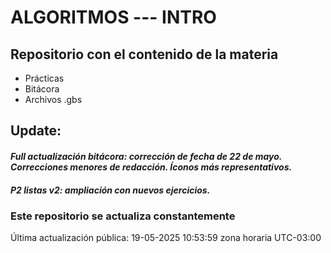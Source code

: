 # ALGORITMOS --- INTRO

## Repositorio con el contenido de la materia

- Prácticas
- Bitácora
- Archivos .gbs

## Update:

#### *Full actualización bitácora: corrección de fecha de 22 de mayo. Correcciones menores de redacción. Íconos más representativos.*

#### *P2 listas v2: ampliación con nuevos ejercicios.*

### Este repositorio se actualiza constantemente


Última actualización pública: 19-05-2025 10:53:59 zona horaria UTC-03:00
